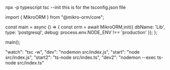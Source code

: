 npx -p typescript tsc --init
this is for the tsconfig.json file

import { MikroORM } from "@mikro-orm/core";

const main = async () => {
    const orm = await MikroORM,init({
        dbName: 'Lib',
        type: 'postgresql',
        debug: process.env.NODE_ENV !== 'production'
    });
};

main();


"watch": "tsc -w",
    "dev": "nodemon src/index.js",
    "start": "node src/index.js",
    "start2": "ts-node src/index.ts",
    "dev2": "nodemon --exec ts-node src/index.ts"
